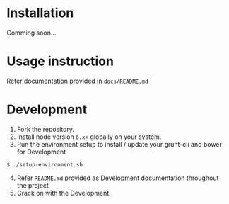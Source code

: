 # Installation

Comming soon...

# Usage instruction

Refer documentation provided in `docs/README.md`

# Development

1. Fork the repository.
2. Install node version `6.x+` globally on your system.
3. Run the environment setup to install / update your grunt-cli and bower for Development
```
$ ./setup-environment.sh
```
4. Refer `README.md` provided as Development documentation throughout the project
5. Crack on with the Development.
